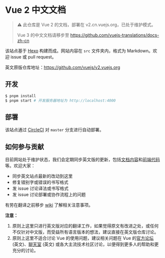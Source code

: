 # Vue 2 中文文档

> ⚠️ 此仓库是 Vue 2 的文档，部署在 v2.cn.vuejs.org，已处于维护模式。
>
> Vue 3 的中文文档请移步至 https://github.com/vuejs-translations/docs-zh-cn

该站点基于 [Hexo](https://hexo.io/) 构建而成。网站内容在 `src` 文件夹内，格式为 Markdown。欢迎 issue 或 pull request。

英文原版仓库地址：https://github.com/vuejs/v2.vuejs.org

## 开发

``` bash
$ pnpm install
$ pnpm start # 开发服务器地址为 http://localhost:4000
```

## 部署

该站点通过 [CircleCI](https://circleci.com/) 对 `master` 分支进行自动部署。

## 如何参与贡献

目前网站处于维护状态，我们会定期同步英文版的更新，包括[文档内容](https://github.com/vuejs/v2.vuejs.org/tree/master/src)和[前端代码](https://github.com/vuejs/v2.vuejs.org/tree/master/themes/vue)等。欢迎大家：

* 同步英文站点最新的改动到这里
* 修复错别字或错误的书写格式
* 发 issue 讨论译法或书写格式
* 发 issue 讨论部署或协作流程上的问题

有劳在翻译之前移步 [wiki](https://github.com/vuejs/v2.cn.vuejs.org/wiki) 了解相关注意事项。

**注意：**

1. 原则上这里只进行英文版对应的翻译工作，如果觉得原文有改进之处，或任何不仅针对中文版，而受益所有语言版本的想法，建议直接在英文版仓库讨论。
2. 原则上这里不适合讨论 Vue 的使用问题，建议相关问题在 Vue 的[官方论坛](https://forum.vuejs.org/) (英文)、[聊天室](https://chat.vuejs.org/) (英文) 或各大主流技术社区讨论，以便得到更多人的帮助和更充分的讨论。
<!-- 
## 致谢

网站在创立之初得到了很多朋友们的帮助，大家一起分工协作完成了整站的翻译工作。[这个页面](https://v2.cn.vuejs.org/about/)集中记录了大家这段时期的努力和付出，以表谢意！

**感谢所有参与翻译的朋友们！**

目前网站已处于维护状态，最新的文档/翻译贡献情况可以参阅 GitHub 提供的 [contributors](https://github.com/vuejs/v2.cn.vuejs.org/graphs/contributors) 页面。 -->
